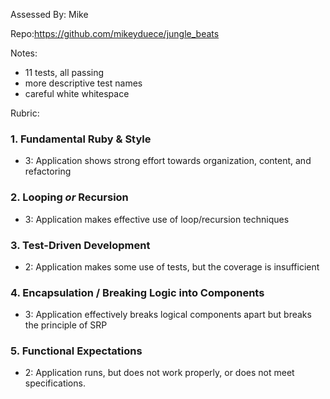 Assessed By: Mike

Repo:https://github.com/mikeyduece/jungle_beats

Notes:

* 11 tests, all passing 
* more descriptive test names
* careful white whitespace


Rubric:

### 1. Fundamental Ruby & Style

* 3:  Application shows strong effort towards organization, content, and refactoring

### 2. Looping *or* Recursion

* 3: Application makes effective use of loop/recursion techniques

### 3. Test-Driven Development

* 2: Application makes some use of tests, but the coverage is insufficient


### 4. Encapsulation / Breaking Logic into Components

* 3: Application effectively breaks logical components apart but breaks the principle of SRP

### 5. Functional Expectations

* 2: Application runs, but does not work properly, or does not meet specifications.

